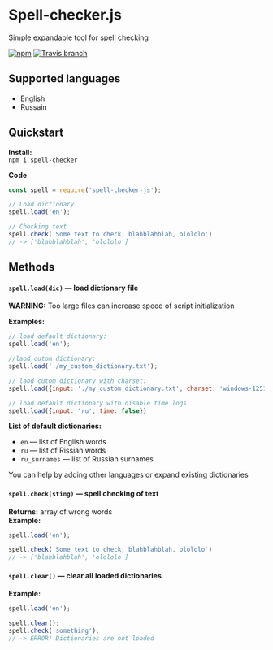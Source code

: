 # Spell-checker.js
Simple expandable tool for spell checking  

[![npm](https://img.shields.io/npm/v/spell-checker-js.svg?style=flat-square)](https://www.npmjs.com/package/spell-checker-js)
[![Travis branch](https://img.shields.io/travis/danakt/spell-checker-js/master.svg?style=flat-square)](https://travis-ci.org/danakt/spell-checker-js)

## Supported languages
* English
* Russain


## Quickstart
**Install:**  
`npm i spell-checker`


**Code**
```js
const spell = require('spell-checker-js');

// Load dictionary
spell.load('en');

// Checking text
spell.check('Some text to check, blahblahblah, olololo')
// -> ['blahblahblah', 'olololo']
```

## Methods
#### `spell.load(dic)` — load dictionary file
**WARNING:** Too large files can increase speed of script initialization  

**Examples:**
```js
// load default dictionary:
spell.load('en');

//laod cutom dictionary:
spell.load('./my_custom_dictionary.txt');

// laod cutom dictionary with charset:
spell.load({input: './my_custom_dictionary.txt', charset: 'windows-1251'})

// load default dictionary with disable time logs
spell.load({input: 'ru', time: false})
```

**List of default dictionaries:**
* `en` — list of English words
* `ru` — list of Rissian words
* `ru_surnames` — list of Russian surnames

You can help by adding other languages or expand existing dictionaries

#### `spell.check(sting)` — spell checking of text
**Returns:** array of wrong words  
**Example:**
```js
spell.load('en');

spell.check('Some text to check, blahblahblah, olololo')
// -> ['blahblahblah', 'olololo']
```

#### `spell.clear()` — clear all loaded dictionaries
**Example:**
```js
spell.load('en');

spell.clear();
spell.check('something');
// -> ERROR! Dictionaries are not loaded
```
